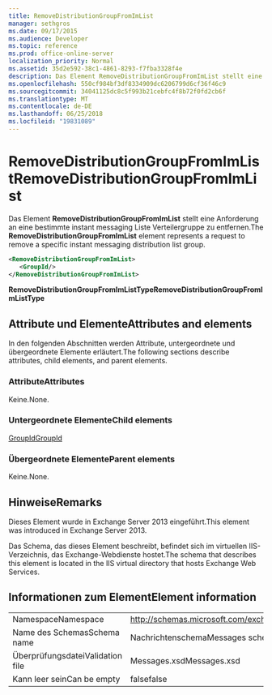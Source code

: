 ```yaml
---
title: RemoveDistributionGroupFromImList
manager: sethgros
ms.date: 09/17/2015
ms.audience: Developer
ms.topic: reference
ms.prod: office-online-server
localization_priority: Normal
ms.assetid: 35d2e592-38c1-4861-8293-f7fba3328f4e
description: Das Element RemoveDistributionGroupFromImList stellt eine Anforderung an eine bestimmte instant messaging Liste Verteilergruppe zu entfernen.
ms.openlocfilehash: 550cf984bf3df8334909dc6206799d6cf36f46c9
ms.sourcegitcommit: 34041125dc8c5f993b21cebfc4f8b72f0fd2cb6f
ms.translationtype: MT
ms.contentlocale: de-DE
ms.lasthandoff: 06/25/2018
ms.locfileid: "19831089"
---
```

# <a name="removedistributiongroupfromimlist"></a><span data-ttu-id="c2e6e-103">RemoveDistributionGroupFromImList</span><span class="sxs-lookup"><span data-stu-id="c2e6e-103">RemoveDistributionGroupFromImList</span></span>

<span data-ttu-id="c2e6e-104">Das Element **RemoveDistributionGroupFromImList** stellt eine Anforderung an eine bestimmte instant messaging Liste Verteilergruppe zu entfernen.</span><span class="sxs-lookup"><span data-stu-id="c2e6e-104">The **RemoveDistributionGroupFromImList** element represents a request to remove a specific instant messaging distribution list group.</span></span> 
  
```XML
<RemoveDistributionGroupFromImList>
   <GroupId/>
</RemoveDistributionGroupFromImList>
```

 <span data-ttu-id="c2e6e-105">**RemoveDistributionGroupFromImListType**</span><span class="sxs-lookup"><span data-stu-id="c2e6e-105">**RemoveDistributionGroupFromImListType**</span></span>
## <a name="attributes-and-elements"></a><span data-ttu-id="c2e6e-106">Attribute und Elemente</span><span class="sxs-lookup"><span data-stu-id="c2e6e-106">Attributes and elements</span></span>

<span data-ttu-id="c2e6e-107">In den folgenden Abschnitten werden Attribute, untergeordnete und übergeordnete Elemente erläutert.</span><span class="sxs-lookup"><span data-stu-id="c2e6e-107">The following sections describe attributes, child elements, and parent elements.</span></span>
  
### <a name="attributes"></a><span data-ttu-id="c2e6e-108">Attribute</span><span class="sxs-lookup"><span data-stu-id="c2e6e-108">Attributes</span></span>

<span data-ttu-id="c2e6e-109">Keine.</span><span class="sxs-lookup"><span data-stu-id="c2e6e-109">None.</span></span>
  
### <a name="child-elements"></a><span data-ttu-id="c2e6e-110">Untergeordnete Elemente</span><span class="sxs-lookup"><span data-stu-id="c2e6e-110">Child elements</span></span>

[<span data-ttu-id="c2e6e-111">GroupId</span><span class="sxs-lookup"><span data-stu-id="c2e6e-111">GroupId</span></span>](groupid.md)
  
### <a name="parent-elements"></a><span data-ttu-id="c2e6e-112">Übergeordnete Elemente</span><span class="sxs-lookup"><span data-stu-id="c2e6e-112">Parent elements</span></span>

<span data-ttu-id="c2e6e-113">Keine.</span><span class="sxs-lookup"><span data-stu-id="c2e6e-113">None.</span></span>
  
## <a name="remarks"></a><span data-ttu-id="c2e6e-114">Hinweise</span><span class="sxs-lookup"><span data-stu-id="c2e6e-114">Remarks</span></span>

<span data-ttu-id="c2e6e-115">Dieses Element wurde in Exchange Server 2013 eingeführt.</span><span class="sxs-lookup"><span data-stu-id="c2e6e-115">This element was introduced in Exchange Server 2013.</span></span>
  
<span data-ttu-id="c2e6e-116">Das Schema, das dieses Element beschreibt, befindet sich im virtuellen IIS-Verzeichnis, das Exchange-Webdienste hostet.</span><span class="sxs-lookup"><span data-stu-id="c2e6e-116">The schema that describes this element is located in the IIS virtual directory that hosts Exchange Web Services.</span></span>
  
## <a name="element-information"></a><span data-ttu-id="c2e6e-117">Informationen zum Element</span><span class="sxs-lookup"><span data-stu-id="c2e6e-117">Element information</span></span>

|||
|:-----|:-----|
|<span data-ttu-id="c2e6e-118">Namespace</span><span class="sxs-lookup"><span data-stu-id="c2e6e-118">Namespace</span></span>  <br/> |http://schemas.microsoft.com/exchange/services/2006/messages  <br/> |
|<span data-ttu-id="c2e6e-119">Name des Schemas</span><span class="sxs-lookup"><span data-stu-id="c2e6e-119">Schema name</span></span>  <br/> |<span data-ttu-id="c2e6e-120">Nachrichtenschema</span><span class="sxs-lookup"><span data-stu-id="c2e6e-120">Messages schema</span></span>  <br/> |
|<span data-ttu-id="c2e6e-121">Überprüfungsdatei</span><span class="sxs-lookup"><span data-stu-id="c2e6e-121">Validation file</span></span>  <br/> |<span data-ttu-id="c2e6e-122">Messages.xsd</span><span class="sxs-lookup"><span data-stu-id="c2e6e-122">Messages.xsd</span></span>  <br/> |
|<span data-ttu-id="c2e6e-123">Kann leer sein</span><span class="sxs-lookup"><span data-stu-id="c2e6e-123">Can be empty</span></span>  <br/> |<span data-ttu-id="c2e6e-124">false</span><span class="sxs-lookup"><span data-stu-id="c2e6e-124">false</span></span>  <br/> |
   

